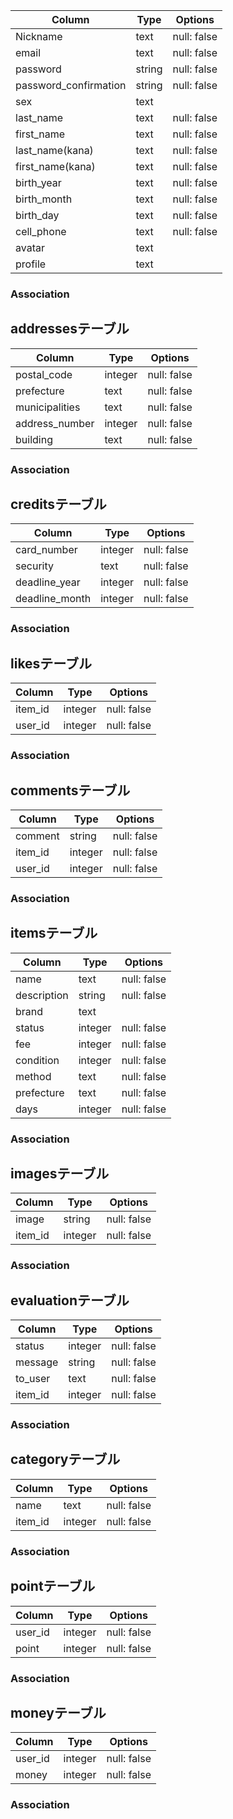 |Column|Type|Options|
|------|----|-------|
|Nickname|text|null: false|
|email|text|null: false|
|password|string|null: false|
|password_confirmation|string|null: false|
|sex|text||
|last_name|text|null: false|
|first_name|text|null: false|
|last_name(kana)|text|null: false|
|first_name(kana)|text|null: false|
|birth_year|text|null: false|
|birth_month|text|null: false|
|birth_day|text|null: false|
|cell_phone|text|null: false|
|avatar|text||
|profile|text||


### Association
<!-- - has_many :messages
- has_many :users_groups
- has_many :groups, through: users_groups -->

## addressesテーブル

|Column|Type|Options|
|------|----|-------|
|postal_code|integer|null: false|
|prefecture|text|null: false|
|municipalities|text|null: false|
|address_number|integer|null: false|
|building|text|null: false|

### Association
<!-- - has_many :messages
- has_many :users_groups
- has_many :users, through: users_groups -->

## creditsテーブル

|Column|Type|Options|
|------|----|-------|
|card_number|integer|null: false|
|security|text|null: false|
|deadline_year|integer|null: false|
|deadline_month|integer|null: false|

### Association
<!-- - belongs_to :group
- belongs_to :user -->

## likesテーブル

|Column|Type|Options|
|------|----|-------|
|item_id|integer|null: false|
|user_id|integer|null: false|

### Association
<!-- - belongs_to :group
- belongs_to :user -->

## commentsテーブル

|Column|Type|Options|
|------|----|-------|
|comment|string|null: false|
|item_id|integer|null: false|
|user_id|integer|null: false|

### Association
<!-- - belongs_to :group
- belongs_to :user -->

## itemsテーブル

|Column|Type|Options|
|------|----|-------|
|name|text|null: false|
|description|string|null: false|
|brand|text||
|status|integer|null: false|
|fee|integer|null: false|
|condition|integer|null: false|
|method|text|null: false|
|prefecture|text|null: false|
|days|integer|null: false|

### Association
<!-- - belongs_to :group
- belongs_to :user -->

## imagesテーブル

|Column|Type|Options|
|------|----|-------|
|image|string|null: false|
|item_id|integer|null: false|

### Association
<!-- - belongs_to :group
- belongs_to :user -->

## evaluationテーブル

|Column|Type|Options|
|------|----|-------|
|status|integer|null: false|
|message|string|null: false|
|to_user|text|null: false|
|item_id|integer|null: false|

### Association
<!-- - belongs_to :group
- belongs_to :user -->

## categoryテーブル

|Column|Type|Options|
|------|----|-------|
|name|text|null: false|
|item_id|integer|null: false|

### Association
<!-- - belongs_to :group
- belongs_to :user -->

## pointテーブル

|Column|Type|Options|
|------|----|-------|
|user_id|integer|null: false|
|point|integer|null: false|

### Association
<!-- - belongs_to :group
- belongs_to :user -->

## moneyテーブル

|Column|Type|Options|
|------|----|-------|
|user_id|integer|null: false|
|money|integer|null: false|

### Association
<!-- - belongs_to :group
- belongs_to :user -->
